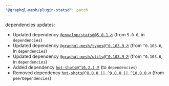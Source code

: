 ```yaml
---
"@graphql-mesh/plugin-statsd": patch
---
```

dependencies updates:
  - Updated dependency [`@envelop/statsd@5.0.1` ↗︎](https://www.npmjs.com/package/@envelop/statsd/v/5.0.1) (from `5.0.0`, in `dependencies`)
  - Updated dependency [`@graphql-mesh/types@^0.103.9` ↗︎](https://www.npmjs.com/package/@graphql-mesh/types/v/0.103.9) (from `^0.103.6`, in `dependencies`)
  - Updated dependency [`@graphql-mesh/utils@^0.103.9` ↗︎](https://www.npmjs.com/package/@graphql-mesh/utils/v/0.103.9) (from `^0.103.6`, in `dependencies`)
  - Added dependency [`hot-shots@^10.2.1` ↗︎](https://www.npmjs.com/package/hot-shots/v/10.2.1) (to `dependencies`)
  - Removed dependency [`hot-shots@^8.0.0 || ^9.0.0 || ^10.0.0` ↗︎](https://www.npmjs.com/package/hot-shots/v/8.0.0) (from `peerDependencies`)
